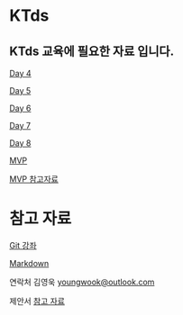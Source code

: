 # KTds
## KTds 교육에 필요한 자료 입니다. 

[Day 4](./Day%204/) 

[Day 5](./Day%205/)

[Day 6](./Day%206/)

[Day 7](./Day%207/)

[Day 8](./Day%208/)

[MVP](./MVP/)

[MVP 참고자료](./MVP/QnA.md)

# 참고 자료 
[Git 강좌](https://www.youtube.com/watch?v=JZJQ4_8XoPM&list=PLHF1wYTaCuixewA1hAn8u6hzx5mNenAGM)

[Markdown](https://inpa.tistory.com/entry/MarkDown-%F0%9F%93%9A-%EB%A7%88%ED%81%AC%EB%8B%A4%EC%9A%B4-%EB%AC%B8%EB%B2%95-%F0%9F%92%AF-%EC%A0%95%EB%A6%AC)


연락처 김영욱 youngwook@outlook.com



제안서 [참고 자료](📘%20Azure%20기반%20생성형%20AI%20MVP프로젝트%20제안서.docx)